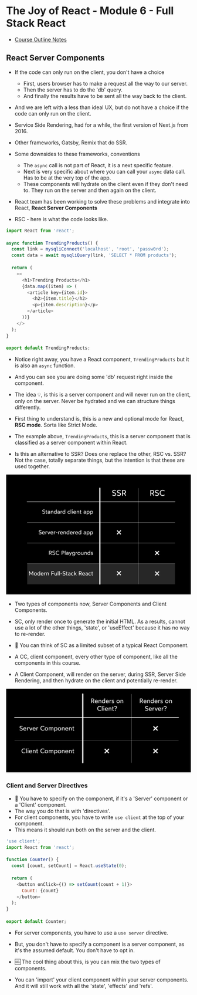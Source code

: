 # The Joy of React - Module 6 - Full Stack React

- [Course Outline Notes](../course-notes.md)

## React Server Components

- If the code can only run on the client, you don't have a choice
  - First, users browser has to make a request all the way to our server.
  - Then the server has to do the 'db' query.
  - And finally the results have to be sent all the way back to the client.

- And we are left with a less than ideal UX, but do not have a choice if the code can only run on the client.

- Service Side Rendering, had for a while, the first version of Next.js from 2016.

- Other frameworks, Gatsby, Remix that do SSR.

- Some downsides to these frameworks, conventions
  - The `async` call is not part of React, it is a next specific feature.
  - Next is very specific about where you can call your `async` data call. Has to be at the very top of the app.
  - These components will hydrate on the client even if they don't need to. They run on the server and then again on the client.

- React team has been working to solve these problems and integrate into React, **React Server Components**
- RSC - here is what the code looks like.

```JAVASCRIPT
import React from 'react';

async function TrendingProducts() {
  const link = mysqliConnect('localhost', 'root', 'passw0rd');
  const data = await mysqliQuery(link, 'SELECT * FROM products');

  return (
    <>
      <h1>Trending Products</h1>
      {data.map((item) => (
        <article key={item.id}>
          <h2>{item.title}</h2>
          <p>{item.description}</p>
        </article>
      ))}
    </>
  );
}

export default TrendingProducts;
```

- Notice right away, you have a React component, `TrendingProducts` but it is also an `async` function.
- And you can see you are doing some 'db' request right inside the component.
- The idea 💡, is this is a server component and will never run on the client, only on the server. Never be hydrated and we can structure things differently.

- First thing to understand is, this is a new and optional mode for React, **RSC mode**. Sorta like Strict Mode.
- The example above, `TrendingProducts`, this is a server component that is classified as a server component within React.
- Is this an alternative to SSR? Does one replace the other, RSC vs. SSR? Not the case, totally separate things, but the intention is that these are used together.

![SSR](images/image-3.png)

- Two types of components now, Server Components and Client Components.
- SC, only render once to generate the initial HTML. As a results, cannot use a lot of the other things, 'state', or 'useEffect' because it has no way to re-render.
- 🤔 You can think of SC as a limited subset of a typical React Component.

- A CC, client component, every other type of component, like all the components in this course.
- A Client Component, will render on the server, during SSR, Server Side Rendering, and then hydrate on the client and potentially re-render.

![Alt text](images/image-4.png)

### Client and Server Directives

- 📣 You have to specify on the component, if it's a 'Server' component or a 'Client' component.
- The way you do that is with 'directives'.
- For client components, you have to write `use client` at the top of your component.
- This means it should run both on the server and the client.

```JAVASCRIPT
'use client';
import React from 'react';

function Counter() {
  const [count, setCount] = React.useState(0);

  return (
    <button onClick={() => setCount(count + 1)}>
      Count: {count}
    </button>
  );
}

export default Counter;
```

- For server components, you have to use a `use server` directive.
- But, you don't have to specify a component is a server component, as it's the assumed default. You don't have to opt in.

- 🆒 The cool thing about this, is you can mix the two types of components.
- You can 'import' your client component within your server components. And it will still work with all the 'state', 'effects' and 'refs'.
